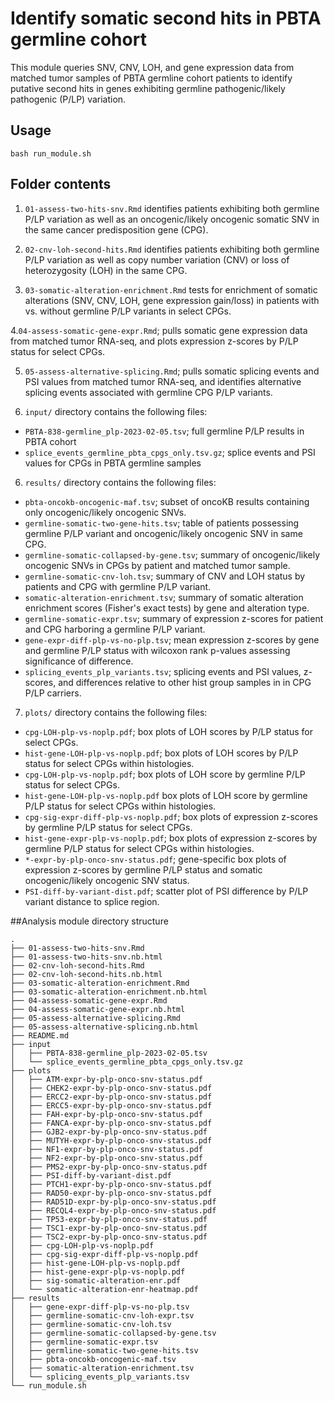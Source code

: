# Identify somatic second hits in PBTA germline cohort

This module queries SNV, CNV, LOH, and gene expression data from matched tumor samples of PBTA germline cohort patients to identify putative second hits in genes exhibiting germline pathogenic/likely pathogenic (P/LP) variation. 

## Usage

`bash run_module.sh`

## Folder contents

1. `01-assess-two-hits-snv.Rmd` identifies patients exhibiting both germline P/LP variation as well as an oncogenic/likely oncogenic somatic SNV in the same cancer predisposition gene (CPG). 

2. `02-cnv-loh-second-hits.Rmd` identifies patients exhibiting both germline P/LP variation as well as copy number variation (CNV) or loss of heterozygosity (LOH) in the same CPG. 

3. `03-somatic-alteration-enrichment.Rmd` tests for enrichment of somatic alterations (SNV, CNV, LOH, gene expression gain/loss) in patients with vs. without germline P/LP variants in select CPGs. 

4.`04-assess-somatic-gene-expr.Rmd`; pulls somatic gene expression data from matched tumor RNA-seq, and plots expression z-scores by P/LP status for select CPGs. 

5. `05-assess-alternative-splicing.Rmd`; pulls somatic splicing events and PSI values from matched tumor RNA-seq, and identifies alternative splicing events associated with germline CPG P/LP variants. 

5. `input/` directory contains the following files: 
  - `PBTA-838-germline_plp-2023-02-05.tsv`; full germline P/LP results in PBTA cohort
  - `splice_events_germline_pbta_cpgs_only.tsv.gz`; splice events and PSI values for CPGs in PBTA germline samples 

6. `results/` directory contains the following files: 
  - `pbta-oncokb-oncogenic-maf.tsv`; subset of oncoKB results containing only oncogenic/likely oncogenic SNVs. 
  - `germline-somatic-two-gene-hits.tsv`; table of patients possessing germline P/LP variant and oncogenic/likely oncogenic SNV in same CPG. 
  - `germline-somatic-collapsed-by-gene.tsv`; summary of oncogenic/likely oncogenic SNVs in CPGs by patient and matched tumor sample. 
  - `germline-somatic-cnv-loh.tsv`; summary of CNV and LOH status by patients and CPG with germline P/LP variant. 
  - `somatic-alteration-enrichment.tsv`; summary of somatic alteration enrichment scores (Fisher's exact tests) by gene and alteration type. 
  - `germline-somatic-expr.tsv`; summary of expression z-scores for patient and CPG harboring a germline P/LP variant. 
  - `gene-expr-diff-plp-vs-no-plp.tsv`; mean expression z-scores by gene and germline P/LP status with wilcoxon rank p-values assessing significance of difference.  
  - `splicing_events_plp_variants.tsv`; splicing events and PSI values, z-scores, and differences relative to other hist group samples in in CPG P/LP carriers. 
  
7. `plots/` directory contains the following files: 
  - `cpg-LOH-plp-vs-noplp.pdf`; box plots of LOH scores by P/LP status for select CPGs.
  - `hist-gene-LOH-plp-vs-noplp.pdf`; box plots of LOH scores by P/LP status for select CPGs within histologies.
  - `cpg-LOH-plp-vs-noplp.pdf`; box plots of LOH score by germline P/LP status for select CPGs.
  - `hist-gene-LOH-plp-vs-noplp.pdf` box plots of LOH score by germline P/LP status for select CPGs within histologies. 
  - `cpg-sig-expr-diff-plp-vs-noplp.pdf`; box plots of expression z-scores by germline P/LP status for select CPGs. 
  - `hist-gene-expr-plp-vs-noplp.pdf`; box plots of expression z-scores by germline P/LP status for select CPGs within histologies.
  - `*-expr-by-plp-onco-snv-status.pdf`; gene-specific box plots of expression z-scores by germline P/LP status and somatic oncogenic/likely oncogenic SNV status. 
  - `PSI-diff-by-variant-dist.pdf`; scatter plot of PSI difference by P/LP variant distance to splice region. 


##Analysis module directory structure

```
.
├── 01-assess-two-hits-snv.Rmd
├── 01-assess-two-hits-snv.nb.html
├── 02-cnv-loh-second-hits.Rmd
├── 02-cnv-loh-second-hits.nb.html
├── 03-somatic-alteration-enrichment.Rmd
├── 03-somatic-alteration-enrichment.nb.html
├── 04-assess-somatic-gene-expr.Rmd
├── 04-assess-somatic-gene-expr.nb.html
├── 05-assess-alternative-splicing.Rmd
├── 05-assess-alternative-splicing.nb.html
├── README.md
├── input
│   ├── PBTA-838-germline_plp-2023-02-05.tsv
│   └── splice_events_germline_pbta_cpgs_only.tsv.gz
├── plots
│   ├── ATM-expr-by-plp-onco-snv-status.pdf
│   ├── CHEK2-expr-by-plp-onco-snv-status.pdf
│   ├── ERCC2-expr-by-plp-onco-snv-status.pdf
│   ├── ERCC5-expr-by-plp-onco-snv-status.pdf
│   ├── FAH-expr-by-plp-onco-snv-status.pdf
│   ├── FANCA-expr-by-plp-onco-snv-status.pdf
│   ├── GJB2-expr-by-plp-onco-snv-status.pdf
│   ├── MUTYH-expr-by-plp-onco-snv-status.pdf
│   ├── NF1-expr-by-plp-onco-snv-status.pdf
│   ├── NF2-expr-by-plp-onco-snv-status.pdf
│   ├── PMS2-expr-by-plp-onco-snv-status.pdf
│   ├── PSI-diff-by-variant-dist.pdf
│   ├── PTCH1-expr-by-plp-onco-snv-status.pdf
│   ├── RAD50-expr-by-plp-onco-snv-status.pdf
│   ├── RAD51D-expr-by-plp-onco-snv-status.pdf
│   ├── RECQL4-expr-by-plp-onco-snv-status.pdf
│   ├── TP53-expr-by-plp-onco-snv-status.pdf
│   ├── TSC1-expr-by-plp-onco-snv-status.pdf
│   ├── TSC2-expr-by-plp-onco-snv-status.pdf
│   ├── cpg-LOH-plp-vs-noplp.pdf
│   ├── cpg-sig-expr-diff-plp-vs-noplp.pdf
│   ├── hist-gene-LOH-plp-vs-noplp.pdf
│   ├── hist-gene-expr-plp-vs-noplp.pdf
│   ├── sig-somatic-alteration-enr.pdf
│   └── somatic-alteration-enr-heatmap.pdf
├── results
│   ├── gene-expr-diff-plp-vs-no-plp.tsv
│   ├── germline-somatic-cnv-loh-expr.tsv
│   ├── germline-somatic-cnv-loh.tsv
│   ├── germline-somatic-collapsed-by-gene.tsv
│   ├── germline-somatic-expr.tsv
│   ├── germline-somatic-two-gene-hits.tsv
│   ├── pbta-oncokb-oncogenic-maf.tsv
│   ├── somatic-alteration-enrichment.tsv
│   └── splicing_events_plp_variants.tsv
└── run_module.sh
```
